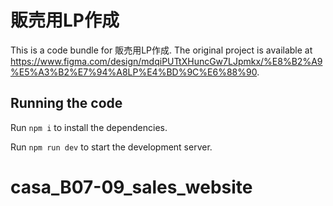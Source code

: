 
  # 販売用LP作成

  This is a code bundle for 販売用LP作成. The original project is available at https://www.figma.com/design/mdqiPUTtXHuncGw7LJpmkx/%E8%B2%A9%E5%A3%B2%E7%94%A8LP%E4%BD%9C%E6%88%90.

  ## Running the code

  Run `npm i` to install the dependencies.

  Run `npm run dev` to start the development server.
  # casa_B07-09_sales_website
